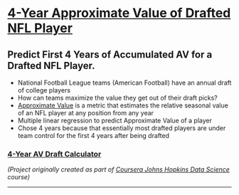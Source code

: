 # [4-Year Approximate Value of Drafted NFL Player](https://werlindo.com/DDP/slides/index.html#/slide-1)

## Predict First 4 Years of Accumulated AV for a Drafted NFL Player.

- National Football League teams (American Football) have an annual draft of college players
- How can teams maximize the value they get out of their draft picks?
- [Approximate Value](https://www.pro-football-reference.com/blog/index37a8.html) is a metric that estimates the relative seasonal value of an NFL player at any position from any year
- Multiple linear regression to predict Approximate Value of a player
- Chose 4 years because that essentially most drafted players are under team control for the first 4 years after being drafted

### [4-Year AV Draft Calculator](https://mangrobang.shinyapps.io/Project_Draft_AV/)

*(Project originally created as part of [Coursera Johns Hopkins Data Science](https://www.coursera.org/learn/data-science-project/home/welcome) course)*

---

